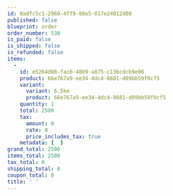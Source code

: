 ```yaml
---
id: 0adfc5c1-2960-4ff9-80e5-817e24012d00
published: false
blueprint: order
order_number: 530
is_paid: false
is_shipped: false
is_refunded: false
items:
  -
    id: e5264d08-fac6-48b9-a875-c136cdcb9e06
    product: 66e767a9-ee34-4dc4-8681-d09bb59f0cf5
    variant:
      variant: 6.5km
      product: 66e767a9-ee34-4dc4-8681-d09bb59f0cf5
    quantity: 1
    total: 2500
    tax:
      amount: 0
      rate: 0
      price_includes_tax: true
    metadata: {  }
grand_total: 2500
items_total: 2500
tax_total: 0
shipping_total: 0
coupon_total: 0
title: ' '
---
```

